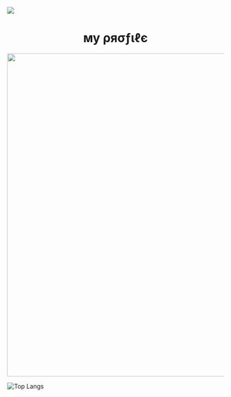 
![](https://komarev.com/ghpvc/?username=Nisarat-A&style=flat-squareplastic&color=bd7274&label=PROFILE+VIEWS)

<h1 align="center">му ρяσƒιℓє</h1>





<p align="center"><img src="https://i.pinimg.com/originals/db/46/ec/db46ec9d9461c912b74e6d7a08abb520.gif" width=750>
</p>


![Top Langs](https://github-readme-stats.vercel.app/api/top-langs/?username=Nisarat-A&layout=compact)


